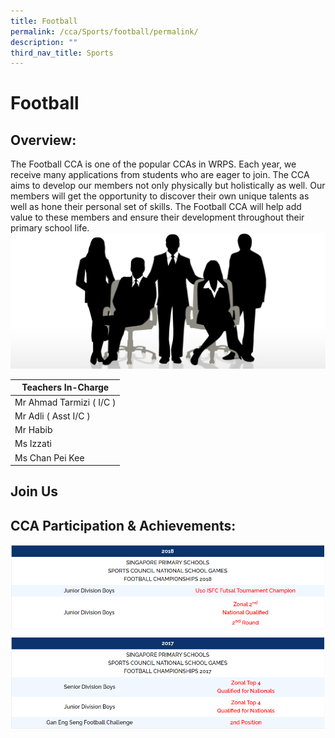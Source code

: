 ```yaml
---
title: Football
permalink: /cca/Sports/football/permalink/
description: ""
third_nav_title: Sports
---
```

Football
========

Overview:
---------

The Football CCA is one of the popular CCAs in WRPS. Each year, we receive many applications from students who are eager to join. The CCA aims to develop our members not only physically but holistically as well. Our members will get the opportunity to discover their own unique talents as well as hone their personal set of skills. The Football CCA will help add value to these members and ensure their development throughout their primary school life.
![](/images/staff.jpg)

| Teachers In-Charge |
| --- |
| Mr Ahmad Tarmizi ( I/C ) |
| Mr Adli ( Asst I/C ) |
| Mr Habib |
| Ms Izzati |
| Ms Chan Pei Kee |

Join Us
-------


CCA Participation &amp; Achievements:
---------------------------------

![](/images/football2.png)